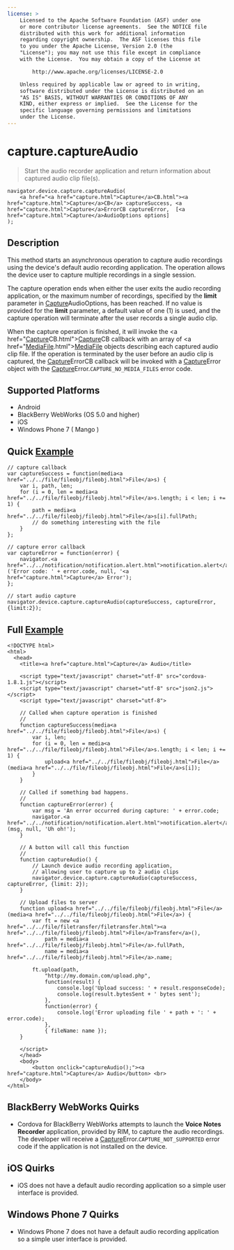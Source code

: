 ```yaml
---
license: >
    Licensed to the Apache Software Foundation (ASF) under one
    or more contributor license agreements.  See the NOTICE file
    distributed with this work for additional information
    regarding copyright ownership.  The ASF licenses this file
    to you under the Apache License, Version 2.0 (the
    "License"); you may not use this file except in compliance
    with the License.  You may obtain a copy of the License at

        http://www.apache.org/licenses/LICENSE-2.0

    Unless required by applicable law or agreed to in writing,
    software distributed under the License is distributed on an
    "AS IS" BASIS, WITHOUT WARRANTIES OR CONDITIONS OF ANY
    KIND, either express or implied.  See the License for the
    specific language governing permissions and limitations
    under the License.
---
```


capture.captureAudio
====================

> Start the audio recorder application and return information about captured audio clip file(s).

    navigator.device.capture.captureAudio( 
	    <a href="<a href="capture.html">Capture</a>CB.html"><a href="capture.html">Capture</a>CB</a> captureSuccess, <a href="capture.html">Capture</a>ErrorCB captureError,  [<a href="capture.html">Capture</a>AudioOptions options]
	);

Description
-----------

This method starts an asynchronous operation to capture audio recordings using the device's default audio recording application.  The operation allows the device user to capture multiple recordings in a single session.

The capture operation ends when either the user exits the audio recording application, or the maximum number of recordings, specified by the __limit__ parameter in <a href="capture.html">Capture</a>AudioOptions, has been reached.  If no value is provided for the __limit__ parameter, a default value of one (1) is used, and the capture operation will terminate after the user records a single audio clip.

When the capture operation is finished, it will invoke the <a href="<a href="capture.html">Capture</a>CB.html"><a href="capture.html">Capture</a>CB</a> callback with an array of <a href="<a href="../media.html">Media</a><a href="../../file/fileobj/fileobj.html">File</a>.html"><a href="../media.html">Media</a><a href="../../file/fileobj/fileobj.html">File</a></a> objects describing each captured audio clip file.  If the operation is terminated by the user before an audio clip is captured, the <a href="capture.html">Capture</a>ErrorCB callback will be invoked with a <a href="capture.html">Capture</a>Error object with the <a href="capture.html">Capture</a>Error.`CAPTURE_NO_MEDIA_FILES` error code.

Supported Platforms
-------------------

- Android
- BlackBerry WebWorks (OS 5.0 and higher)
- iOS
- Windows Phone 7 ( Mango )

Quick <a href="../../storage/storage.opendatabase.html">Example</a>
-------------

    // capture callback
    var captureSuccess = function(media<a href="../../file/fileobj/fileobj.html">File</a>s) {
        var i, path, len;
        for (i = 0, len = media<a href="../../file/fileobj/fileobj.html">File</a>s.length; i < len; i += 1) {
            path = media<a href="../../file/fileobj/fileobj.html">File</a>s[i].fullPath;
            // do something interesting with the file
        }
    };

    // capture error callback
    var captureError = function(error) {
        navigator.<a href="../../notification/notification.alert.html">notification.alert</a>('Error code: ' + error.code, null, '<a href="capture.html">Capture</a> Error');
    };

    // start audio capture
    navigator.device.capture.captureAudio(captureSuccess, captureError, {limit:2});

Full <a href="../../storage/storage.opendatabase.html">Example</a>
------------

    <!DOCTYPE html>
    <html>
      <head>
        <title><a href="capture.html">Capture</a> Audio</title>

        <script type="text/javascript" charset="utf-8" src="cordova-1.8.1.js"></script>
        <script type="text/javascript" charset="utf-8" src="json2.js"></script>
        <script type="text/javascript" charset="utf-8">

        // Called when capture operation is finished
        //
        function captureSuccess(media<a href="../../file/fileobj/fileobj.html">File</a>s) {
            var i, len;
            for (i = 0, len = media<a href="../../file/fileobj/fileobj.html">File</a>s.length; i < len; i += 1) {
                upload<a href="../../file/fileobj/fileobj.html">File</a>(media<a href="../../file/fileobj/fileobj.html">File</a>s[i]);
            }	    
        }

        // Called if something bad happens.
        // 
        function captureError(error) {
	        var msg = 'An error occurred during capture: ' + error.code;
            navigator.<a href="../../notification/notification.alert.html">notification.alert</a>(msg, null, 'Uh oh!');
        }

        // A button will call this function
        //
        function captureAudio() {
            // Launch device audio recording application, 
            // allowing user to capture up to 2 audio clips
            navigator.device.capture.captureAudio(captureSuccess, captureError, {limit: 2});
        }

        // Upload files to server
        function upload<a href="../../file/fileobj/fileobj.html">File</a>(media<a href="../../file/fileobj/fileobj.html">File</a>) {
            var ft = new <a href="../../file/filetransfer/filetransfer.html"><a href="../../file/fileobj/fileobj.html">File</a>Transfer</a>(),
                path = media<a href="../../file/fileobj/fileobj.html">File</a>.fullPath,
                name = media<a href="../../file/fileobj/fileobj.html">File</a>.name;

            ft.upload(path,
                "http://my.domain.com/upload.php",
                function(result) {
                    console.log('Upload success: ' + result.responseCode);
                    console.log(result.bytesSent + ' bytes sent');
                },
                function(error) {
                    console.log('Error uploading file ' + path + ': ' + error.code);
                },
                { fileName: name });   
        }

        </script>
        </head>
        <body>
            <button onclick="captureAudio();"><a href="capture.html">Capture</a> Audio</button> <br>
        </body>
    </html>

BlackBerry WebWorks Quirks
--------------------------

- Cordova for BlackBerry WebWorks attempts to launch the __Voice Notes Recorder__ application, provided by RIM, to capture the audio recordings.  The developer will receive a <a href="capture.html">Capture</a>Error.`CAPTURE_NOT_SUPPORTED` error code if the application is not installed on the device.

iOS Quirks
----------

- iOS does not have a default audio recording application so a simple user interface is provided.

Windows Phone 7 Quirks
----------

- Windows Phone 7 does not have a default audio recording application so a simple user interface is provided.
